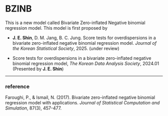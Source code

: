 # BZINB 

This is a new model called Bivariate Zero-inflated Negative binomial regression model. This model is first proposed by 

* **J. E. Shin**, D. M. Jang, B. C. Jung. Score tests for overdispersions in a bivariate zero-inflated negative binomial regression model. *Journal of the Korean Statistical Society*, 2025. (under review)

* Score tests for overdispersions in a bivariate zero-inflated negative binomial regression model, *The Korean Data Analysis Society*, 2024.01 (Presented by **J. E. Shin**)

---
### reference

Faroughi, P., & Ismail, N. (2017). Bivariate zero-inflated negative binomial regression model with applications. *Journal of Statistical Computation and Simulation*, 87(3), 457-477.
